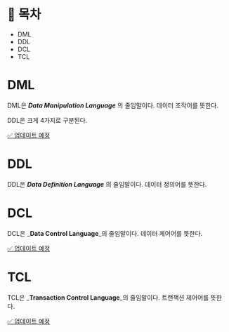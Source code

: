 
# 🚗 목차
* DML
* DDL
* DCL
* TCL



# DML
DML은 _**Data Manipulation Language**_ 의 줄임말이다. 데이터 조작어를 뜻한다.

DDL은 크게 4가지로 구분된다.

[✅ 업데이트 예정]()

# DDL
DDL은 _**Data Definition Language**_ 의 줄임말이다. 데이터 정의어를 뜻한다.

[]()

# DCL
DCL은 _**Data Control Language**_의 줄임말이다. 데이터 제어어를 뜻한다.

[✅ 업데이트 예정]()

# TCL
TCL은 _**Transaction Control Language**_의 줄임말이다. 트랜잭션 제어어를 뜻한다.

[✅ 업데이트 예정]()



